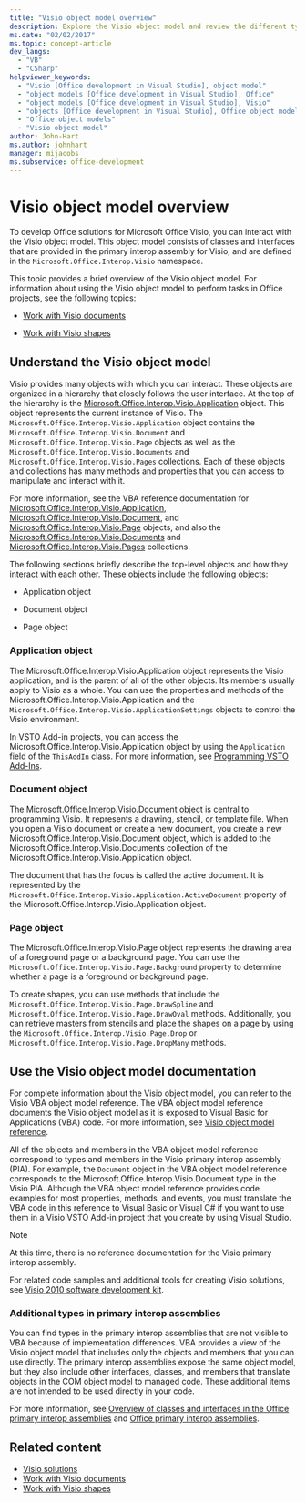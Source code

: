 ```yaml
---
title: "Visio object model overview"
description: Explore the Visio object model and review the different types of objects you can use to develop Office solutions for Microsoft Visio.
ms.date: "02/02/2017"
ms.topic: concept-article
dev_langs:
  - "VB"
  - "CSharp"
helpviewer_keywords:
  - "Visio [Office development in Visual Studio], object model"
  - "object models [Office development in Visual Studio], Office"
  - "object models [Office development in Visual Studio], Visio"
  - "objects [Office development in Visual Studio], Office object models"
  - "Office object models"
  - "Visio object model"
author: John-Hart
ms.author: johnhart
manager: mijacobs
ms.subservice: office-development
---
```

# Visio object model overview

  To develop Office solutions for Microsoft Office Visio, you can interact with the Visio object model. This object model consists of classes and interfaces that are provided in the primary interop assembly for Visio, and are defined in the `Microsoft.Office.Interop.Visio` namespace.

 This topic provides a brief overview of the Visio object model. For information about using the Visio object model to perform tasks in Office projects, see the following topics:

- [Work with Visio documents](../vsto/working-with-visio-documents.md)

- [Work with Visio shapes](../vsto/working-with-visio-shapes.md)

## Understand the Visio object model
 Visio provides many objects with which you can interact. These objects are organized in a hierarchy that closely follows the user interface. At the top of the hierarchy is the [Microsoft.Office.Interop.Visio.Application](/office/vba/api/Visio.Application) object. This object represents the current instance of Visio. The `Microsoft.Office.Interop.Visio.Application` object contains the `Microsoft.Office.Interop.Visio.Document` and `Microsoft.Office.Interop.Visio.Page` objects as well as the `Microsoft.Office.Interop.Visio.Documents` and `Microsoft.Office.Interop.Visio.Pages` collections. Each of these objects and collections has many methods and properties that you can access to manipulate and interact with it.

 For more information, see the VBA reference documentation for [Microsoft.Office.Interop.Visio.Application](/office/vba/api/Visio.Application), [Microsoft.Office.Interop.Visio.Document](/office/vba/api/Visio.Document), and [Microsoft.Office.Interop.Visio.Page](/office/vba/api/Visio.Page) objects, and also the [Microsoft.Office.Interop.Visio.Documents](/office/vba/api/Visio.Documents) and [Microsoft.Office.Interop.Visio.Pages](/office/vba/api/Visio.Pages) collections.

 The following sections briefly describe the top-level objects and how they interact with each other. These objects include the following objects:

- Application object

- Document object

- Page object

### Application object
 The Microsoft.Office.Interop.Visio.Application object represents the Visio application, and is the parent of all of the other objects. Its members usually apply to Visio as a whole. You can use the properties and methods of the Microsoft.Office.Interop.Visio.Application and the `Microsoft.Office.Interop.Visio.ApplicationSettings` objects to control the Visio environment.

 In VSTO Add-in projects, you can access the Microsoft.Office.Interop.Visio.Application object by using the `Application` field of the `ThisAddIn` class. For more information, see [Programming VSTO Add-Ins](../vsto/programming-vsto-add-ins.md).

### Document object
 The Microsoft.Office.Interop.Visio.Document object is central to programming Visio. It represents a drawing, stencil, or template file. When you open a Visio document or create a new document, you create a new Microsoft.Office.Interop.Visio.Document object, which is added to the Microsoft.Office.Interop.Visio.Documents collection of the Microsoft.Office.Interop.Visio.Application object.

 The document that has the focus is called the active document. It is represented by the `Microsoft.Office.Interop.Visio.Application.ActiveDocument` property of the Microsoft.Office.Interop.Visio.Application object.

### Page object
 The Microsoft.Office.Interop.Visio.Page object represents the drawing area of a foreground page or a background page. You can use the `Microsoft.Office.Interop.Visio.Page.Background` property to determine whether a page is a foreground or background page.

 To create shapes, you can use methods that include the `Microsoft.Office.Interop.Visio.Page.DrawSpline` and `Microsoft.Office.Interop.Visio.Page.DrawOval` methods. Additionally, you can retrieve masters from stencils and place the shapes on a page by using the `Microsoft.Office.Interop.Visio.Page.Drop` or `Microsoft.Office.Interop.Visio.Page.DropMany` methods.

## Use the Visio object model documentation
 For complete information about the Visio object model, you can refer to the Visio VBA object model reference. The VBA object model reference documents the Visio object model as it is exposed to Visual Basic for Applications (VBA) code. For more information, see [Visio object model reference](/office/vba/api/overview/visio/object-model).

 All of the objects and members in the VBA object model reference correspond to types and members in the Visio primary interop assembly (PIA). For example, the `Document` object in the VBA object model reference corresponds to the Microsoft.Office.Interop.Visio.Document type in the Visio PIA. Although the VBA object model reference provides code examples for most properties, methods, and events, you must translate the VBA code in this reference to Visual Basic or Visual C# if you want to use them in a Visio VSTO Add-in project that you create by using Visual Studio.

> [!NOTE]
> At this time, there is no reference documentation for the Visio primary interop assembly.

 For related code samples and additional tools for creating Visio solutions, see [Visio 2010 software development kit](https://www.microsoft.com/download/details.aspx?id=12365).

### Additional types in primary interop assemblies
 You can find types in the primary interop assemblies that are not visible to VBA because of implementation differences. VBA provides a view of the Visio object model that includes only the objects and members that you can use directly. The primary interop assemblies expose the same object model, but they also include other interfaces, classes, and members that translate objects in the COM object model to managed code. These additional items are not intended to be used directly in your code.

 For more information, see [Overview of classes and interfaces in the Office primary interop assemblies](/previous-versions/office/office-12/ms247299(v=office.12)) and [Office primary interop assemblies](../vsto/office-primary-interop-assemblies.md).

## Related content
- [Visio solutions](../vsto/visio-solutions.md)
- [Work with Visio documents](../vsto/working-with-visio-documents.md)
- [Work with Visio shapes](../vsto/working-with-visio-shapes.md)
